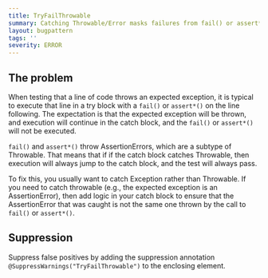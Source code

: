 ```yaml
---
title: TryFailThrowable
summary: Catching Throwable/Error masks failures from fail() or assert*() in the try block
layout: bugpattern
tags: ''
severity: ERROR
---
```


<!--
*** AUTO-GENERATED, DO NOT MODIFY ***
To make changes, edit the @BugPattern annotation or the explanation in docs/bugpattern.
-->


## The problem
When testing that a line of code throws an expected exception, it is typical to
execute that line in a try block with a `fail()` or `assert*()` on the line
following. The expectation is that the expected exception will be thrown, and
execution will continue in the catch block, and the `fail()` or `assert*()` will
not be executed.

`fail()` and `assert*()` throw AssertionErrors, which are a subtype of
Throwable. That means that if if the catch block catches Throwable, then
execution will always jump to the catch block, and the test will always pass.

To fix this, you usually want to catch Exception rather than Throwable. If you
need to catch throwable (e.g., the expected exception is an AssertionError),
then add logic in your catch block to ensure that the AssertionError that was
caught is not the same one thrown by the call to `fail()` or `assert*()`.

## Suppression
Suppress false positives by adding the suppression annotation `@SuppressWarnings("TryFailThrowable")` to the enclosing element.
